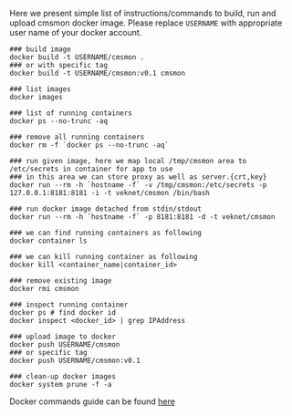 Here we present simple list of instructions/commands to build, run and upload
cmsmon docker image. Please replace `USERNAME` with appropriate user name
of your docker account.

```
### build image
docker build -t USERNAME/cmsmon .
### or with specific tag
docker build -t USERNAME/cmsmon:v0.1 cmsmon

### list images
docker images

### list of running containers
docker ps --no-trunc -aq

### remove all running containers
docker rm -f `docker ps --no-trunc -aq`

### run given image, here we map local /tmp/cmsmon area to /etc/secrets in container for app to use
### in this area we can store proxy as well as server.{crt,key}
docker run --rm -h `hostname -f` -v /tmp/cmsmon:/etc/secrets -p 127.0.0.1:8181:8181 -i -t veknet/cmsmon /bin/bash

### run docker image detached from stdin/stdout
docker run --rm -h `hostname -f` -p 8181:8181 -d -t veknet/cmsmon

### we can find running containers as following
docker container ls

### we can kill running container as following
docker kill <container_name|container_id>

### remove existing image
docker rmi cmsmon

### inspect running container
docker ps # find docker id
docker inspect <docker_id> | grep IPAddress

### upload image to docker
docker push USERNAME/cmsmon
### or specific tag
docker push USERNAME/cmsmon:v0.1

### clean-up docker images
docker system prune -f -a
```

Docker commands guide can be found
[here](https://docs.docker.com/engine/reference/commandline/docker/)
